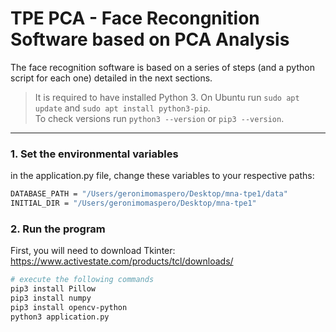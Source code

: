 # TPE PCA - Face Recongnition Software based on PCA Analysis

The face recognition software is based on a series of steps (and a python script for each one) detailed in the next sections.

> It is required to have installed Python 3. On Ubuntu run `sudo apt update` and `sudo apt install python3-pip`.  
To check versions run `python3 --version` or `pip3 --version`.

---


### 1. Set the environmental variables
in the application.py file, change these variables to your respective paths:

```bash
DATABASE_PATH = "/Users/geronimomaspero/Desktop/mna-tpe1/data"
INITIAL_DIR = "/Users/geronimomaspero/Desktop/mna-tpe1"
```

### 2. Run the program
First, you will need to download Tkinter: https://www.activestate.com/products/tcl/downloads/ 

```bash
# execute the following commands
pip3 install Pillow 
pip3 install numpy
pip3 install opencv-python
python3 application.py
```

<!-- ### 2. Face extraction
Here the program gets the faces from the image, based on the ?
```bash
# install packages previously
pip3 install numpy
pip3 install opencv-python
```

```bash
# loads to the database the faces on the image
# data is the folder, path to the "database"
# image is the path to the image to check
# confidence value for face detection, optional
python3 load.py --path /path/to/data --image path/to/image.jpeg --confidence 0.2
```


### 3. Calculate values
```bash
# makes the required calculation of the already processed data
# data is the folder, path to the "database"
python3 calculate.py --path /path/to/data
```

### 4. Search for matches
```bash
# given a image checks for coincidences
# data is the folder, path to the "database"
# image is the path to the image to check
# confidence value for face detection, optional
python3 search.py --path /path/to/data --image /path/to/image.jpeg --confidence val
``` -->

